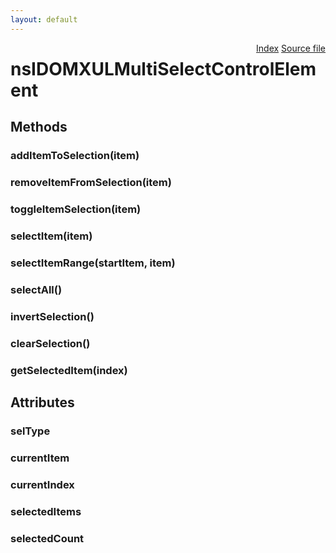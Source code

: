 ```yaml
---
layout: default
---
```

<div class='links' style='float:right'><a href="../index.html">Index</a>
<a href="http://dxr.mozilla.org/mozilla-central/source/dom/interfaces/xul/nsIDOMXULMultSelectCntrlEl.idl">Source file</a>
</div>

# nsIDOMXULMultiSelectControlElement #

## Methods ##

### addItemToSelection(item) ###

### removeItemFromSelection(item) ###

### toggleItemSelection(item) ###

### selectItem(item) ###

### selectItemRange(startItem, item) ###

### selectAll() ###

### invertSelection() ###

### clearSelection() ###

### getSelectedItem(index) ###

## Attributes ##

### selType ###

### currentItem ###

### currentIndex ###

### selectedItems ###

### selectedCount ###

